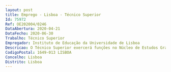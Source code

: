 ```yaml
--- 
layout: post
title: Emprego - Lisboa - Técnico Superior
Id: 75972
Ref: OE202004/0246
DataAbertura: 2020-04-21
DataFecho: 2020-06-30
Trabalho: Técnico Superior
Empregador: Instituto de Educação da Universidade de Lisboa
Descricao: O Técnico Superior exercerá funções no Núcleo de Estudos Graduados daDivisão Académica deste Instituto, tendo como principais tarefas a) Proceder ao registo dos atos respeitantes à vida escolar dos estudantes,organizando e mantendo atualizado o arquivo dos processos individuais etambém a informação constante na plataforma informática em uso na DivisãoAcadémica b) Instruir os requerimentos dos estudantes, com a informação necessária eproceder ao seu encaminhamento para efeitos de despacho e resposta c) Prestar informações sobre as condições de ingresso, inscrição e frequêncianos cursos ministrados pelo Instituto de Educação e pela Faculdade dePsicologia d) Efetuar as matrículas e inscrições nos cursos de licenciatura e de mestrado e) Emitir certidões e declarações relativas a atos e a factos que digam respeito àvida escolar dos estudantes f) Receber, instruir e organizar os diversos processos de candidaturas g) Organizar os processos relativos à realização de provas de mestrado eproceder ao seu acompanhamento h) Receber, instruir e encaminhar os processos de creditações para efeitos deprosseguimento de estudos i) Receber, instruir, informar e encaminhar os processos para os órgãoscompetentes para decisão j) Elaborar estatísticas relativas aos estudantes, designadamente os solicitadospelos órgãos de gestão, pela Reitoria ou outras entidades.
CodigoPostal: 1649-013 LISBOA
Concelho: Lisboa
Distrito: Lisboa
--- 
```

